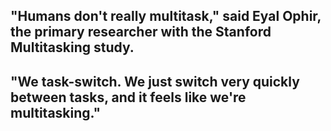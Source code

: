 ## "Humans don't really multitask," said Eyal Ophir, the primary researcher with the Stanford Multitasking study. 
## "We task-switch. We just switch very quickly between tasks, and it feels like we're multitasking."